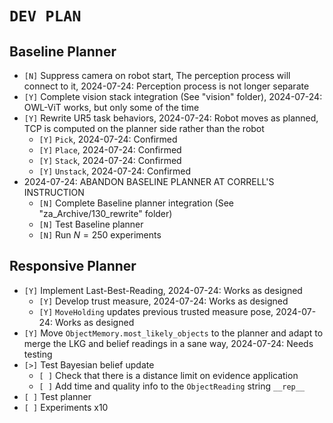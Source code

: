 # `DEV PLAN`

## Baseline Planner
* `[N]` Suppress camera on robot start, The perception process will connect to it, 2024-07-24: Perception process is not longer separate
* `[Y]` Complete vision stack integration (See "vision" folder), 2024-07-24: OWL-ViT works, but only some of the time
* `[Y]` Rewrite UR5 task behaviors, 2024-07-24: Robot moves as planned, TCP is computed on the planner side rather than the robot
    - `[Y]` `Pick`, 2024-07-24: Confirmed
    - `[Y]` `Place`, 2024-07-24: Confirmed
    - `[Y]` `Stack`, 2024-07-24: Confirmed
    - `[Y]` `Unstack`, 2024-07-24: Confirmed
* 2024-07-24: ABANDON BASELINE PLANNER AT CORRELL'S INSTRUCTION
    - `[N]` Complete Baseline planner integration (See "za_Archive/130_rewrite" folder)
    - `[N]` Test Baseline planner
    - `[N]` Run $N=250$ experiments


## Responsive Planner
* `[Y]` Implement Last-Best-Reading, 2024-07-24: Works as designed
    - `[Y]` Develop trust measure, 2024-07-24: Works as designed
    - `[Y]` `MoveHolding` updates previous trusted measure pose, 2024-07-24: Works as designed
* `[Y]` Move `ObjectMemory.most_likely_objects` to the planner and adapt to merge the LKG and belief readings in a sane way, 2024-07-24: Needs testing
* `[>]` Test Bayesian belief update
    - `[ ]` Check that there is a distance limit on evidence application
    - `[ ]` Add time and quality info to the `ObjectReading` string `__rep__`
* `[ ]` Test planner
* `[ ]` Experiments x10
